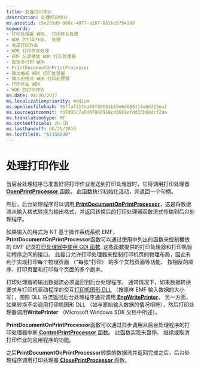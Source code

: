 ```yaml
---
title: 处理打印作业
description: 处理打印作业
ms.assetid: c5e291d9-069c-4877-a167-862ba5794368
keywords:
- 打印处理器 WDK、 打印作业处理
- WDK 的打印作业、 处理
- 发送打印作业
- WDK 打印作业处理
- EMF 记录播放 WDK 打印处理器
- 每张多打印 WDK
- PrintDocumentOnPrintProcessor
- 输出格式 WDK 打印处理器
- 输入的格式 WDK 打印处理器
- 打印作业 WDK
- WDK 的打印作业
ms.date: 04/20/2017
ms.localizationpriority: medium
ms.openlocfilehash: 96ffaf327ea69f80653b85e6d088114a0d333ea1
ms.sourcegitcommit: fb7d95c7a5d47860918cd3602efdd33b69dcf2da
ms.translationtype: MT
ms.contentlocale: zh-CN
ms.lasthandoff: 06/25/2019
ms.locfileid: "67356030"
---
```

# <a name="processing-a-print-job"></a>处理打印作业





当后台处理程序已准备好将打印作业发送到打印处理器时，它将调用打印处理器[ **OpenPrintProcessor** ](https://docs.microsoft.com/windows-hardware/drivers/ddi/content/winsplp/nf-winsplp-openprintprocessor)函数。 此函数执行初始化活动，并返回一个句柄。

然后，后台处理程序可以调用[ **PrintDocumentOnPrintProcessor**](https://docs.microsoft.com/windows-hardware/drivers/ddi/content/winsplp/nf-winsplp-printdocumentonprintprocessor)，这是将数据流从输入格式转换为输出格式，并返回转换后的打印处理器函数流式传输到后台处理程序。

如果输入的格式为 NT 基于操作系统系统 EMF， **PrintDocumentOnPrintProcessor**函数可以通过使用中列出的函数来控制播放的 EMF 记录[打印处理器中使用 GDI 函数](using-gdi-functions-in-print-processors.md). 这些函数提供的打印处理器和打印机驱动程序之间的接口。 此接口允许打印处理器来控制打印机页的物理布局，因此有利于实现打印每个物理页面 （"每张"打印） 的多个文档页面等功能、 按相反的顺序，打印页面和打印每个页面的多个副本。

打印处理器的输出数据流必须返回到后台处理程序。 通常情况下，如果数据转换要求与打印机驱动程序的交互[打印机图形 DLL](printer-graphics-dll.md) （按原样 EMF 输入数据的大小写），图形 DLL 将流返回后台处理程序通过调用[ **EngWritePrinter**](https://docs.microsoft.com/windows/desktop/api/winddi/nf-winddi-engwriteprinter)。 另一方面，如果转换不会调用打印机图形 DLL （如与原始输入数据的情况相符），然后打印处理器调用**WritePrinter** （Microsoft Windows SDK 文档中所述）。

**PrintDocumentOnPrintProcessor**函数可以通过异步调用从后台处理程序的打印处理器中断[ **ControlPrintProcessor** ](https://docs.microsoft.com/windows-hardware/drivers/ddi/content/winsplp/nf-winsplp-controlprintprocessor)函数。 此函数实现来暂停、 继续或取消打印作业的应用程序的功能。

之后**PrintDocumentOnPrintProcessor**转换的数据流并返回完成之后，后台处理程序调用打印处理器[ **ClosePrintProcessor** ](https://docs.microsoft.com/windows-hardware/drivers/ddi/content/winsplp/nf-winsplp-closeprintprocessor)函数。

 

 




